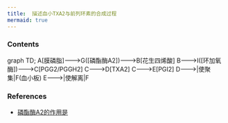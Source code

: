 ```yaml
---
title:  描述血小TXA2与前列环素的合成过程
mermaid: true
--- 
```


### Contents

<div class="mermaid">
graph TD;
  A[膜磷脂]--->G([磷酯酶A2])--->B[花生四烯酸]
  B--->I([环加氧酶])--->C[PGG2/PGGH2]
  C--->D[TXA2]
  C--->E[PGI2]
  D--->|使聚集|F(血小板)
  E--->|使解离|F 
</div>

### References
- [磷酯酶A2的作用是](/磷酯酶A2的作用是)
